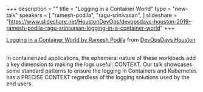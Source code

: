 +++
description = ""
title = "Logging in a Container World"
type = "new-talk"
speakers = [
        "ramesh-podila",
        "ragu-srinivasan",
]
slideshare = "https://www.slideshare.net/HoustonDevOps/devopsdays-houston-2019-ramesh-podila-ragu-srinivasan-logging-in-a-container-world"
+++
<div class = "row">
    <div class="col">
        <div id="presentation-embed-38915154"></div>
        <script src='https://slideslive.com/embed_presentation.js'></script>
        <script>
            embed = new SlidesLiveEmbed('presentation-embed-38915154', {
                presentationId: '38915154',
                autoPlay: false // change to true to autoplay the embedded presentation
            });
        </script>
        <a href="https://slideslive.com/38915154">Logging in a Container World
by Ramesh Podila</a>&nbsp;from&nbsp;<a href="https://slideslive.com/devopsdays-houston">DevOpsDays Houston</a> 
    <br/><br/>
    </div>
</div>

In containerized applications, the ephemeral nature of these workloads add a key dimension to making the logs useful: CONTEXT. Our talk showcases some standard patterns to ensure the logging in Containers and Kubernetes has a PRECISE CONTEXT regardless of the logging solutions used by the end users.